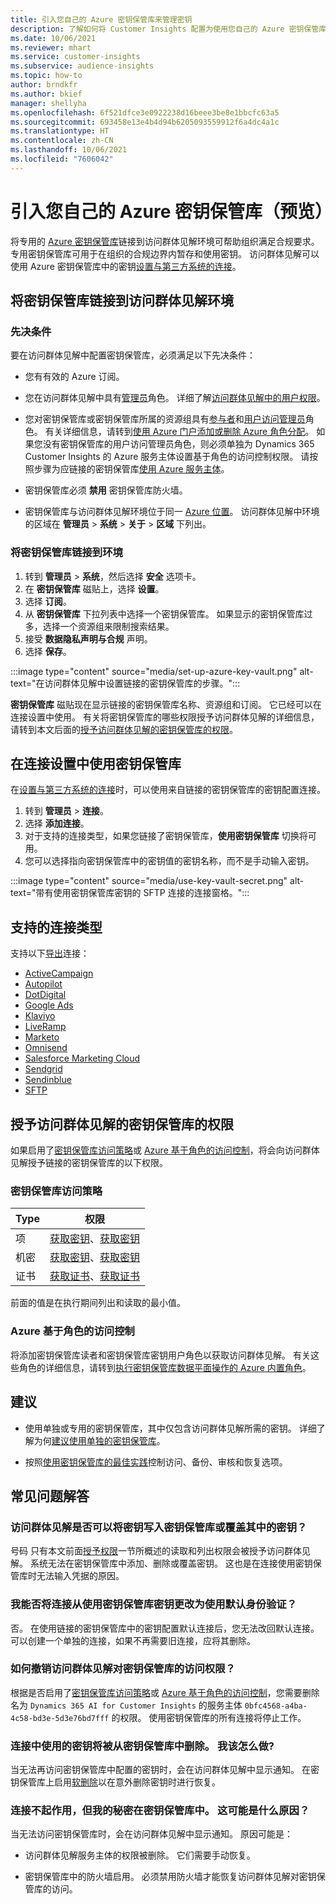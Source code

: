 ```yaml
---
title: 引入您自己的 Azure 密钥保管库来管理密钥
description: 了解如何将 Customer Insights 配置为使用您自己的 Azure 密钥保管库。
ms.date: 10/06/2021
ms.reviewer: mhart
ms.service: customer-insights
ms.subservice: audience-insights
ms.topic: how-to
author: brndkfr
ms.author: bkief
manager: shellyha
ms.openlocfilehash: 6f521dfce3e0922238d16beee3be8e1bbcfc63a5
ms.sourcegitcommit: 693458e13e4b4d94b6205093559912f6a4dc4a1c
ms.translationtype: HT
ms.contentlocale: zh-CN
ms.lasthandoff: 10/06/2021
ms.locfileid: "7606042"
---
```

# <a name="bring-your-own-azure-key-vault-preview"></a>引入您自己的 Azure 密钥保管库（预览）

将专用的 [Azure 密钥保管库](/azure/key-vault/general/basic-concepts)链接到访问群体见解环境可帮助组织满足合规要求。
专用密钥保管库可用于在组织的合规边界内暂存和使用密钥。 访问群体见解可以使用 Azure 密钥保管库中的密钥[设置与第三方系统的连接](connections.md)。

## <a name="link-the-key-vault-to-the-audience-insights-environment"></a>将密钥保管库链接到访问群体见解环境

### <a name="prerequisites"></a>先决条件

要在访问群体见解中配置密钥保管库，必须满足以下先决条件：

- 您有有效的 Azure 订阅。

- 您在访问群体见解中具有[管理员](permissions.md#administrator)角色。 详细了解[访问群体见解中的用户权限](permissions.md#assign-roles-and-permissions)。

- 您对密钥保管库或密钥保管库所属的资源组具有[参与者](/azure/role-based-access-control/built-in-roles#contributor)和[用户访问管理员](/azure/role-based-access-control/built-in-roles#user-access-administrator)角色。 有关详细信息，请转到[使用 Azure 门户添加或删除 Azure 角色分配](/azure/role-based-access-control/role-assignments-portal)。 如果您没有密钥保管库的用户访问管理员角色，则必须单独为 Dynamics 365 Customer Insights 的 Azure 服务主体设置基于角色的访问控制权限。 请按照步骤为应链接的密钥保管库[使用 Azure 服务主体](connect-service-principal.md)。

- 密钥保管库必须 **禁用** 密钥保管库防火墙。

- 密钥保管库与访问群体见解环境位于同一 [Azure 位置](https://azure.microsoft.com/global-infrastructure/geographies/#overview)。 访问群体见解中环境的区域在 **管理员** > **系统** > **关于** > **区域** 下列出。

### <a name="link-a-key-vault-to-the-environment"></a>将密钥保管库链接到环境

1. 转到 **管理员** > **系统**，然后选择 **安全** 选项卡。
1. 在 **密钥保管库** 磁贴上，选择 **设置**。
1. 选择 **订阅**。
1. 从 **密钥保管库** 下拉列表中选择一个密钥保管库。 如果显示的密钥保管库过多，选择一个资源组来限制搜索结果。
1. 接受 **数据隐私声明与合规** 声明。
1. 选择 **保存**。

:::image type="content" source="media/set-up-azure-key-vault.png" alt-text="在访问群体见解中设置链接的密钥保管库的步骤。":::

**密钥保管库** 磁贴现在显示链接的密钥保管库名称、资源组和订阅。 它已经可以在连接设置中使用。
有关将密钥保管库的哪些权限授予访问群体见解的详细信息，请转到本文后面的[授予访问群体见解的密钥保管库的权限](#permissions-granted-on-the-key-vault-to-audience-insights)。

## <a name="use-the-key-vault-in-the-connection-setup"></a>在连接设置中使用密钥保管库

在[设置与第三方系统的连接](connections.md)时，可以使用来自链接的密钥保管库的密钥配置连接。

1. 转到 **管理员** > **连接**。
1. 选择 **添加连接**。
1. 对于支持的连接类型，如果您链接了密钥保管库，**使用密钥保管库** 切换将可用。
1. 您可以选择指向密钥保管库中的密钥值的密钥名称，而不是手动输入密钥。

:::image type="content" source="media/use-key-vault-secret.png" alt-text="带有使用密钥保管库密钥的 SFTP 连接的连接窗格。":::

## <a name="supported-connection-types"></a>支持的连接类型

支持以下[导出](export-destinations.md)连接：

* [ActiveCampaign](export-active-campaign.md)
* [Autopilot](export-autopilot.md)
* [DotDigital](export-dotdigital.md)
* [Google Ads](export-google-ads.md)
* [Klaviyo](export-klaviyo.md)
* [LiveRamp](export-liveramp.md)
* [Marketo](export-marketo.md)
* [Omnisend](export-omnisend.md)
* [Salesforce Marketing Cloud](export-salesforce.md)
* [Sendgrid](export-sendgrid.md)
* [Sendinblue](export-sendinblue.md)
* [SFTP](export-sftp.md)

## <a name="permissions-granted-on-the-key-vault-to-audience-insights"></a>授予访问群体见解的密钥保管库的权限

如果启用了[密钥保管库访问策略](/azure/key-vault/general/assign-access-policy?tabs=azure-portal)或 [Azure 基于角色的访问控制](/azure/key-vault/general/rbac-guide?tabs=azure-cli)，将会向访问群体见解授予链接的密钥保管库的以下权限。

### <a name="key-vault-access-policy"></a>密钥保管库访问策略

| Type        | 权限          |
| ----------- | -------------------- |
| 项         | [获取密钥](/rest/api/keyvault/get-keys)、[获取密钥](/rest/api/keyvault/get-key)                                 |
| 机密      | [获取密钥](/rest/api/keyvault/get-secrets)、[获取密钥](/rest/api/keyvault/get-secret)                     |
| 证书 | [获取证书](/rest/api/keyvault/get-certificates)、[获取证书](/rest/api/keyvault/get-certificate) |

前面的值是在执行期间列出和读取的最小值。

### <a name="azure-role-based-access-control"></a>Azure 基于角色的访问控制

将添加密钥保管库读者和密钥保管库密钥用户角色以获取访问群体见解。 有关这些角色的详细信息，请转到[执行密钥保管库数据平面操作的 Azure 内置角色](/azure/key-vault/general/rbac-guide?tabs=azure-cli)。

## <a name="recommendations"></a>建议

- 使用单独或专用的密钥保管库，其中仅包含访问群体见解所需的密钥。 详细了解为何[建议使用单独的密钥保管库](/azure/key-vault/general/best-practices#why-we-recommend-separate-key-vaults)。

- 按照[使用密钥保管库的最佳实践](/azure/key-vault/general/best-practices#turn-on-logging)控制访问、备份、审核和恢复选项。

## <a name="frequently-asked-questions"></a>常见问题解答

### <a name="can-audience-insights-write-secrets-or-overwrite-secrets-into-the-key-vault"></a>访问群体见解是否可以将密钥写入密钥保管库或覆盖其中的密钥？

号码 只有本文前面[授予权限](#permissions-granted-on-the-key-vault-to-audience-insights)一节所概述的读取和列出权限会被授予访问群体见解。 系统无法在密钥保管库中添加、删除或覆盖密钥。 这也是在连接使用密钥保管库时无法输入凭据的原因。

### <a name="can-i-change-a-connection-from-using-key-vault-secrets-to-default-authentication"></a>我能否将连接从使用密钥保管库密钥更改为使用默认身份验证？

否。 在使用链接的密钥保管库中的密钥配置默认连接后，您无法改回默认连接。 可以创建一个单独的连接，如果不再需要旧连接，应将其删除。

### <a name="how-can-i-revoke-access-to-a-key-vault-for-audience-insights"></a>如何撤销访问群体见解对密钥保管库的访问权限？

根据是否启用了[密钥保管库访问策略](/azure/key-vault/general/assign-access-policy?tabs=azure-portal)或 [Azure 基于角色的访问控制](/azure/key-vault/general/rbac-guide?tabs=azure-cli)，您需要删除名为 `Dynamics 365 AI for Customer Insights` 的服务主体 `0bfc4568-a4ba-4c58-bd3e-5d3e76bd7fff` 的权限。 使用密钥保管库的所有连接将停止工作。

### <a name="a-secret-thats-used-in-a-connection-got-removed-from-the-key-vault-what-can-i-do"></a>连接中使用的密钥将被从密钥保管库中删除。 我该怎么做?

当无法再访问密钥保管库中配置的密钥时，会在访问群体见解中显示通知。 在密钥保管库上启用[软删除](/azure/key-vault/general/soft-delete-overview)以在意外删除密钥时进行恢复。

### <a name="a-connection-doesnt-work-but-my-secret-is-in-the-key-vault-what-might-be-the-cause"></a>连接不起作用，但我的秘密在密钥保管库中。 这可能是什么原因？

当无法访问密钥保管库时，会在访问群体见解中显示通知。 原因可能是：

- 访问群体见解服务主体的权限被删除。 它们需要手动恢复。

- 密钥保管库中的防火墙启用。 必须禁用防火墙才能恢复访问群体见解对密钥保管库的访问。
